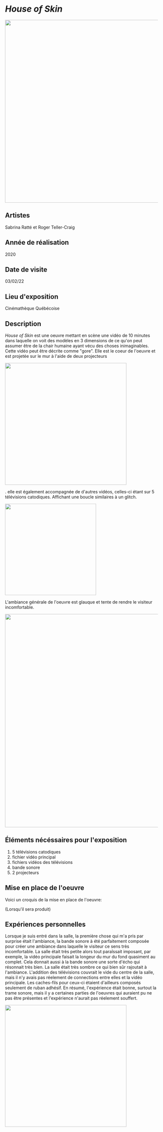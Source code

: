 # *House of Skin*

<img src="../media/fiche_technique.jpg" style="width:600px">

## Artistes

Sabrina Ratté et Roger Teller-Craig

## Année de réalisation

2020

## Date de visite

03/02/22

## Lieu d'exposition

Cinémathèque Québécoise

## Description

*House of Skin* est une oeuvre mettant en scène une vidéo de 10 minutes dans laquelle on voit des modèles en 3 dimensions de ce qu'on peut assumer être de la chair humaine ayant vécu des choses inimaginables. Cette vidéo peut être décrite comme "gore". Elle est le coeur de l'oeuvre et est projetée sur le mur à l'aide de deux projecteurs

<img src="../media/projecteur.jpg" style="width: 400px">

. elle est également accompagnée de d'autres vidéos, celles-ci étant sur 5 télévisions catodiques. Affichant une boucle similaires à un glitch.

<img src="../media/tv_1.jpg" style="width: 300px">

L'ambiance générale de l'oeuvre est glauque et tente de rendre le visiteur incomfortable.

<img src="../media/plan_complet.jpg" style="width: 700px">



## Éléments nécéssaires pour l'exposition

1. 5 télévisions catodiques
2. fichier vidéo principal
3. fichiers vidéos des télévisions
4. bande sonore
5. 2 projecteurs

## Mise en place de l'oeuvre

Voici un croquis de la mise en place de l'oeuvre:

(Lorsqu'il sera produit)

## Expériences personnelles

Lorsque je suis entré dans la salle, la première chose qui m'a pris par surprise était l'ambiance, la bande sonore à été parfaitement composée pour créer une ambiance dans laquelle le visiteur ce sens très incomfortable. La salle était très petite alors tout paraîssait imposant, par exemple, la vidéo principale faisait la longeur du mur du fond quasiment au complet. Cela donnait aussi à la bande sonore une sorte d'écho qui résonnait très bien. La salle était très sombre ce qui bien sûr rajoutait à l'ambiance. L'addition des télévisions couvrait le vide du centre de la salle, mais il n'y avais pas réelement de connections entre elles et la vidéo principale. Les caches-fils pour ceux-ci étaient d'ailleurs composés seulement de ruban adhésif. En résumé, l'expérience était bonne, surtout la trame sonore, mais il y a certaines parties de l'oeuvres qui auraient pu ne pas être présentes et l'expérience n'aurait pas réelement souffert.

<img src="../media/cache_fil_1.jpg" style="width:400px">





